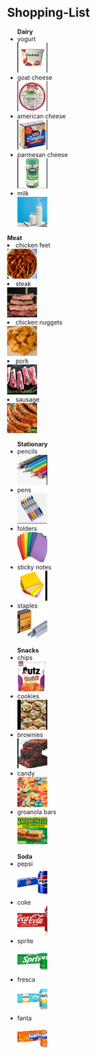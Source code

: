 # Shopping-List
<!DOCTYPE html>
<html>
<body> 
<ul> <strong>Dairy</strong>
  <li>yogurt</li>
  <a href=""><img src="yogurt2.png" alt="yogurt" width="70" height="70"></a>
  <li>goat cheese</li>
  <a href="https://www.soignon.com/soft-goat-cheese-brie-style-100g-portion"><img src="goat cheese.png" alt="" width="70" height="70"></a>
  <li>american cheese</li>
      <a href=""><img src="americancheese.png" alt="cheese" width="70" height="70"></a>
  <li>parmesan cheese</li>
        <a href=""><img src="parmacheese.png" alt="more cheese" width="70" height="70"></a>
  <li>milk</li>
          <a href=""><img src="milk2.png" alt="milk" width="70" height="70"></a>
</ul
  <ul> <strong>Meat</strong>
  <li>chicken feet</li>
      <a href=""><img src="chickenfeet.png" alt="chickentootsies" width="70" height="70"></a>
  <li>steak</li>
        <a href=""><img src="steak2.png" alt="steak" width="70" height="70"></a>
  <li>chicken nuggets</li>
          <a href=""><img src="nuggets.png" alt="nuggs" width="70" height="70"></a>
  <li>pork</li>
            <a href=""><img src="pork.png" alt="pork" width="70" height="70"></a>
  <li>sausage</li>
              <a href=""><img src="sausage.png" alt="sausage" width="70" height="70"></a>
</ul>
<ul> <strong>Stationary</strong>
  <li>pencils</li>
  <a href=""><img src="pencils2.png" alt="pencils" width="70" height="70"></a>
  <li>pens</li>
  <a href=""><img src="pens.png" alt="pen" width="70" height="70"></a>
  <li>folders</li>
  <a href=""><img src="folders.png" alt="folders" width="70" height="70"></a>
  <li>sticky notes</li>
  <a href=""><img src="postit.png" alt="sticky paper" width="70" height="70"></a>
  <li>staples</li>
  <a href=""><img src="stapeles.png" alt="staple" width="70" height="70"></a>
</ul>
<ul> <strong>Snacks</strong>
  <li>chips</li
   <a href=""><img src="chips2.png" alt="chipu" width="70" height="70"></a>
  <li>cookies</li>
  <a href=""><img src="cookies2.png" alt="cookies" width="70" height="70"></a>
  <li>brownies</li>
  <a href=""><img src="brownies2.png" alt="brownies" width="70" height="70"></a>
  <li>candy</li>
  <a href=""><img src="candy2.png" alt="candy" width="70" height="70"></a>
  <li>groanola bars</li>
  <a href=""><img src="granola.png" alt="granola bars" width="70" height="70"></a>
</ul>
<ul> <strong>Soda</strong>
  <li>pepsi</li>
  <a href=""><img src="pepsi.png" alt="pepsi" width="70" height="70"></a>
  <li>coke</li>
  <a href=""><img src="coke.png" alt="coke" width="70" height="70"></a>
  <li>sprite</li>
  <a href=""><img src="sprite.png" alt="sprite" width="70" height="70"></a>
  <li>fresca</li>
  <a href=""><img src="fresca.png" alt="fresca" width="70" height="70"></a>
  <li>fanta</li>
  <a href=""><img src="fanta.png" alt="fanta" width="70" height="70"></a>
</ul>
